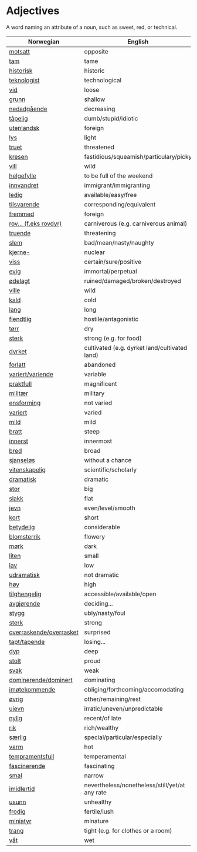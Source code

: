# Adjectives

A word naming an attribute of a noun, such as sweet, red, or technical.

| Norwegian | English |
| --- | --- |
| [motsatt](https://www.ordnett.no/search?language=no&phrase=motsatt) | opposite |
| [tam](https://www.ordnett.no/search?language=no&phrase=tam) | tame |
| [historisk](https://www.ordnett.no/search?language=no&phrase=historisk) | historic |
| [teknologist](https://www.ordnett.no/search?language=no&phrase=teknologist) | technological |
| [vid](https://www.ordnett.no/search?language=no&phrase=vid) | loose |
| [grunn](https://www.ordnett.no/search?language=no&phrase=grunn) | shallow |
| [nedadgående](https://www.ordnett.no/search?language=no&phrase=nedadgående) | decreasing |
| [tåpelig](https://www.ordnett.no/search?language=no&phrase=tåpelig) | dumb/stupid/idiotic |
| [utenlandsk](https://www.ordnett.no/search?language=no&phrase=utenlandsk) | foreign |
| [lys](https://www.ordnett.no/search?language=no&phrase=lys) | light |
| [truet](https://www.ordnett.no/search?language=no&phrase=truet) | threatened |
| [kresen](https://www.ordnett.no/search?language=no&phrase=kresen) | fastidious/squeamish/particulary/picky |
| [vill](https://www.ordnett.no/search?language=no&phrase=vill) | wild |
| [helgefylle](https://www.ordnett.no/search?language=no&phrase=helgefylle) | to be full of the weekend |
| [innvandret](https://www.ordnett.no/search?language=no&phrase=innvandret) | immigrant/immigranting |
| [ledig](https://www.ordnett.no/search?language=no&phrase=ledig) | available/easy/free |
| [tilsvarende](https://www.ordnett.no/search?language=no&phrase=tilsvarende) | corresponding/equivalent |
| [fremmed](https://www.ordnett.no/search?language=no&phrase=fremmed) | foreign |
| [rov... (f.eks rovdyr)](https://www.ordnett.no/search?language=no&phrase=rov...%20(f.eks%20rovdyr)) | carniverous (e.g. carniverous animal) |
| [truende](https://www.ordnett.no/search?language=no&phrase=truende) | threatening |
| [slem](https://www.ordnett.no/search?language=no&phrase=slem) | bad/mean/nasty/naughty |
| [kjerne-](https://www.ordnett.no/search?language=no&phrase=kjerne-) | nuclear |
| [viss](https://www.ordnett.no/search?language=no&phrase=viss) | certain/sure/positive |
| [evig](https://www.ordnett.no/search?language=no&phrase=evig) | immortal/perpetual |
| [ødelagt](https://www.ordnett.no/search?language=no&phrase=ødelagt) | ruined/damaged/broken/destroyed |
| [ville](https://www.ordnett.no/search?language=no&phrase=ville) | wild |
| [kald](https://www.ordnett.no/search?language=no&phrase=kald) | cold |
| [lang](https://www.ordnett.no/search?language=no&phrase=lang) | long |
| [fiendtlig](https://www.ordnett.no/search?language=no&phrase=fiendtlig) | hostile/antagonistic |
| [tørr](https://www.ordnett.no/search?language=no&phrase=tørr) | dry |
| [sterk](https://www.ordnett.no/search?language=no&phrase=sterk) | strong (e.g. for food) |
| [dyrket](https://www.ordnett.no/search?language=no&phrase=dyrket) | cultivated (e.g. dyrket land/cultivated land) |
| [forlatt](https://www.ordnett.no/search?language=no&phrase=forlatt) | abandoned |
| [variert/variende](https://www.ordnett.no/search?language=no&phrase=variert/variende) | variable |
| [praktfull](https://www.ordnett.no/search?language=no&phrase=praktfull) | magnificent |
| [militær](https://www.ordnett.no/search?language=no&phrase=militær) | military |
| [ensforming](https://www.ordnett.no/search?language=no&phrase=ensforming) | not varied |
| [variert](https://www.ordnett.no/search?language=no&phrase=variert) | varied |
| [mild](https://www.ordnett.no/search?language=no&phrase=mild) | mild |
| [bratt](https://www.ordnett.no/search?language=no&phrase=bratt) | steep |
| [innerst](https://www.ordnett.no/search?language=no&phrase=innerst) | innermost |
| [bred](https://www.ordnett.no/search?language=no&phrase=bred) | broad |
| [sjanseløs](https://www.ordnett.no/search?language=no&phrase=sjanseløs) | without a chance |
| [vitenskapelig](https://www.ordnett.no/search?language=no&phrase=vitenskapelig) | scientific/scholarly |
| [dramatisk](https://www.ordnett.no/search?language=no&phrase=dramatisk) | dramatic |
| [stor](https://www.ordnett.no/search?language=no&phrase=stor) | big |
| [slakk](https://www.ordnett.no/search?language=no&phrase=slakk) | flat |
| [jevn](https://www.ordnett.no/search?language=no&phrase=jevn) | even/level/smooth |
| [kort](https://www.ordnett.no/search?language=no&phrase=kort) | short |
| [betydelig](https://www.ordnett.no/search?language=no&phrase=betydelig) | considerable |
| [blomsterrik](https://www.ordnett.no/search?language=no&phrase=blomsterrik) | flowery |
| [mørk](https://www.ordnett.no/search?language=no&phrase=mørk) | dark |
| [liten](https://www.ordnett.no/search?language=no&phrase=liten) | small |
| [lav](https://www.ordnett.no/search?language=no&phrase=lav) | low |
| [udramatisk](https://www.ordnett.no/search?language=no&phrase=udramatisk) | not dramatic |
| [høy](https://www.ordnett.no/search?language=no&phrase=høy) | high |
| [tilghengelig](https://www.ordnett.no/search?language=no&phrase=tilghengelig) | accessible/available/open |
| [avgjørende](https://www.ordnett.no/search?language=no&phrase=avgjørende) | deciding... |
| [stygg](https://www.ordnett.no/search?language=no&phrase=stygg) | ubly/nasty/foul |
| [sterk](https://www.ordnett.no/search?language=no&phrase=sterk) | strong |
| [overraskende/overrasket](https://www.ordnett.no/search?language=no&phrase=overraskende/overrasket) | surprised |
| [tapt/tapende](https://www.ordnett.no/search?language=no&phrase=tapt/tapende) | losing... |
| [dyp](https://www.ordnett.no/search?language=no&phrase=dyp) | deep |
| [stolt](https://www.ordnett.no/search?language=no&phrase=stolt) | proud |
| [svak](https://www.ordnett.no/search?language=no&phrase=svak) | weak |
| [dominerende/dominert](https://www.ordnett.no/search?language=no&phrase=dominerende/dominert) | dominating |
| [imøtekommende](https://www.ordnett.no/search?language=no&phrase=imøtekommende) | obliging/forthcoming/accomodating |
| [øvrig](https://www.ordnett.no/search?language=no&phrase=øvrig) | other/remaining/rest |
| [ujevn](https://www.ordnett.no/search?language=no&phrase=ujevn) | irratic/uneven/unpredictable |
| [nylig](https://www.ordnett.no/search?language=no&phrase=nylig) | recent/of late |
| [rik](https://www.ordnett.no/search?language=no&phrase=rik) | rich/wealthy |
| [særlig](https://www.ordnett.no/search?language=no&phrase=særlig) | special/particular/especially |
| [varm](https://www.ordnett.no/search?language=no&phrase=varm) | hot |
| [tempramentsfull](https://www.ordnett.no/search?language=no&phrase=tempramentsfull) | temperamental |
| [fascinerende](https://www.ordnett.no/search?language=no&phrase=fascinerende) | fascinating |
| [smal](https://www.ordnett.no/search?language=no&phrase=smal) | narrow |
| [imidlertid](https://www.ordnett.no/search?language=no&phrase=imidlertid) | nevertheless/nonetheless/still/yet/at any rate |
| [usunn](https://www.ordnett.no/search?language=no&phrase=usunn) | unhealthy |
| [frodig](https://www.ordnett.no/search?language=no&phrase=frodig) | fertile/lush |
| [miniatyr](https://www.ordnett.no/search?language=no&phrase=miniatyr) | minature |
| [trang](https://www.ordnett.no/search?language=no&phrase=trang) | tight (e.g. for clothes or a room) |
| [våt](https://www.ordnett.no/search?language=no&phrase=våt) | wet |

